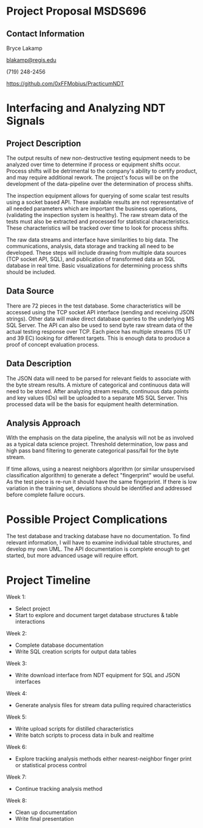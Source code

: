 # Project Proposal MSDS696

## Contact Information
Bryce Lakamp

blakamp@regis.edu

(719) 248-2456

https://github.com/0xFFMobius/PracticumNDT

# Interfacing and Analyzing NDT Signals

## Project Description
The output results of new non-destructive testing equipment needs to be analyzed over time to determine if process or equipment shifts occur. Process shifts will be detrimental to the company's ability to certify product, and may require additional rework. The project's focus will be on the development of the data-pipeline over the determination of process shifts. 

The inspection equipment allows for querying of some scalar test results using a socket based API. These available results are not representative of all needed parameters which are important the business operations, (validating the inspection system is healthy). The raw stream data of the tests must also be extracted and processed for statistical characteristics. These characteristics will be tracked over time to look for process shifts. 

The raw data streams and interface have similarities to big data. The communications, analysis, data storage and tracking all need to be developed. These steps will include drawing from multiple data sources (TCP socket API, SQL), and publication of transformed data an SQL database in real time. Basic visualizations for determining process shifts should be included. 

## Data Source
There are 72 pieces in the test database. Some characteristics will be accessed using the TCP socket API interface (sending and receiving JSON strings). Other data will make direct database queries to the underlying MS SQL Server. The API can also be used to send byte raw stream data of the actual testing response over TCP. Each piece has multiple streams (15 UT and 39 EC) looking for different targets. This is enough data to produce a proof of concept evaluation process.

## Data Description
The JSON data will need to be parsed for relevant fields to associate with the byte stream results. A mixture of categorical and continuous data will need to be stored. After analyzing stream results, continuous data points and key values (IDs) will be uploaded to a separate MS SQL Server. This processed data will be the basis for equipment health determination. 

## Analysis Approach
With the emphasis on the data pipeline, the analysis will not be as involved as a typical data science project. Threshold determination, low pass and high pass band filtering to generate categorical pass/fail for the byte stream. 

If time allows, using a nearest neighbors algorithm (or similar unsupervised classification algorithm) to generate a defect "fingerprint" would be useful. As the test piece is re-run it should have the same fingerprint. If there is low variation in the training set, deviations should be identified and addressed before complete failure occurs. 

# Possible Project Complications
The test database and tracking database have no documentation. To find relevant information, I will have to examine individual table structures, and develop my own UML. The API documentation is complete enough to get started, but more advanced usage will require effort. 


# Project Timeline
Week 1:
* Select project
* Start to explore and document target database structures & table interactions

Week 2:
* Complete database documentation
* Write SQL creation scripts for output data tables

Week 3:
* Write download interface from NDT equipment for SQL and JSON interfaces

Week 4:
* Generate analysis files for stream data pulling required characteristics

Week 5:
* Write upload scripts for distilled characteristics 
* Write batch scripts to process data in bulk and realtime

Week 6:
* Explore tracking analysis methods either nearest-neighbor finger print or statistical process control

Week 7:
* Continue tracking analysis method

Week 8:
* Clean up documentation
* Write final presentation
